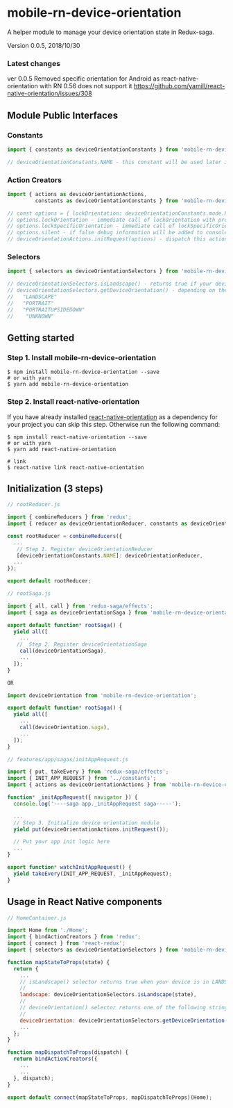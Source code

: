 # mobile-rn-device-orientation

A helper module to manage your device orientation state in Redux-saga.

Version 0.0.5, 2018/10/30

### Latest changes

ver 0.0.5 Removed specific orientation for Android as react-native-orientation with RN 0.56 does not support it
          https://github.com/yamill/react-native-orientation/issues/308

## Module Public Interfaces

### Constants

```javascript
import { constants as deviceOrientationConstants } from 'mobile-rn-device-orientation'

// deviceOrientationConstants.NAME - this constant will be used later in app root reducer and module selectors
```

### Action Creators

```javascript
import { actions as deviceOrientationActions,
         constants as deviceOrientationConstants } from 'mobile-rn-device-orientation'

// const options = { lockOrientation: deviceOrientationConstants.mode.PORTRAIT, silent: false };
// options.lockOrientation - immediate call of lockOrientation with provided orientation (default: undefined)
// options.lockSpecificOrientation - immediate call of lockSpecificOrientation with provided specific orientation  (default: undefined)
// options.silent - if false debug information will be added to console log  (default: true)
// deviceOrientationActions.initRequest(options) - dispatch this action on app launch to initialize the module
```

### Selectors
```javascript
import { selectors as deviceOrientationSelectors } from 'mobile-rn-device-orientation'

// deviceOrientationSelectors.isLandscape() - returns true if your device is in landscape orientation; otherwise returns false;
// deviceOrientationSelectors.getDeviceOrientation() - depending on the current orientation, returns one of the following string values:
//   "LANDSCAPE"
//   "PORTRAIT"
//   "PORTRAITUPSIDEDOWN"
//    "UNKNOWN"
```

## Getting started

### Step 1. Install mobile-rn-device-orientation

```
$ npm install mobile-rn-device-orientation --save
# or with yarn
$ yarn add mobile-rn-device-orientation
```

### Step 2. Install react-native-orientation

If you have already installed [react-native-orientation](https://github.com/yamill/react-native-orientation) as a dependency for your project you can skip this step. Otherwise run the following command:

```
$ npm install react-native-orientation --save
# or with yarn
$ yarn add react-native-orientation

# link
$ react-native link react-native-orientation
```

## Initialization (3 steps)

```javascript
// rootReducer.js

import { combineReducers } from 'redux';
import { reducer as deviceOrientationReducer, constants as deviceOrientationConstants } from 'mobile-rn-device-orientation';

const rootReducer = combineReducers({
  ...
   // Step 1. Register deviceOrientationReducer
   [deviceOrientationConstants.NAME]: deviceOrientationReducer,
  ...
});

export default rootReducer;

// rootSaga.js

import { all, call } from 'redux-saga/effects';
import { saga as deviceOrientationSaga } from 'mobile-rn-device-orientation';

export default function* rootSaga() {
  yield all([
    ...
   //  Step 2. Register deviceOrientationSaga
    call(deviceOrientationSaga),
    ...
  ]);
}

OR

import deviceOrientation from 'mobile-rn-device-orientation';

export default function* rootSaga() {
  yield all([
    ...
    call(deviceOrientation.saga),
    ...
  ]);
}

// features/app/sagas/initAppRequest.js

import { put, takeEvery } from 'redux-saga/effects';
import { INIT_APP_REQUEST } from '../constants';
import { actions as deviceOrientationActions } from 'mobile-rn-device-orientation';

function* _initAppRequest({ navigator }) {
  console.log('----saga app._initAppRequest saga-----');

  ...
  // Step 3. Initialize device orientation module
  yield put(deviceOrientationActions.initRequest());

  // Put your app init logic here
  ...
}

export function* watchInitAppRequest() {
  yield takeEvery(INIT_APP_REQUEST, _initAppRequest);
}

```

## Usage in React Native components

```javascript
// HomeContainer.js

import Home from './Home';
import { bindActionCreators } from 'redux';
import { connect } from 'react-redux';
import { selectors as deviceOrientationSelectors } from 'mobile-rn-device-orientation';

function mapStateToProps(state) {
  return {
    ...
    // isLandscape() selector returns true when your device is in LANDSCAPE mode; otherwise it will return false
    //
    landscape: deviceOrientationSelectors.isLandscape(state),
    //
    // deviceOrientation() selector returns one of the following string values "LANDSCAPE"|"PORTRAIT"|"PORTRAITUPSIDEDOWN"|"UNKNOWN"
    //
    deviceOrientation: deviceOrientationSelectors.getDeviceOrientation(state)
    ...
  };
}

function mapDispatchToProps(dispatch) {
  return bindActionCreators({
    ...
    ...
  }, dispatch);
}

export default connect(mapStateToProps, mapDispatchToProps)(Home);
```
